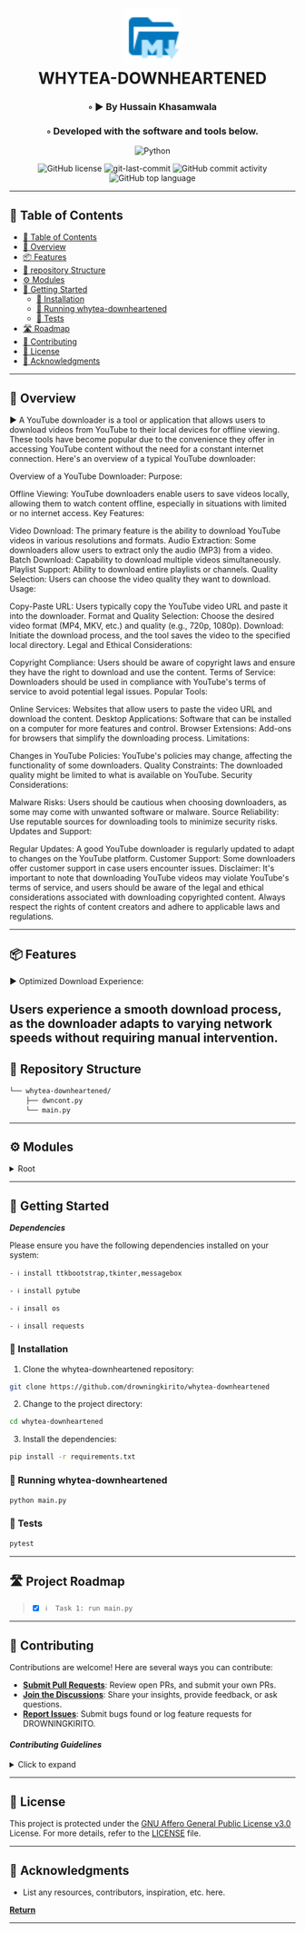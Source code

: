 <div align="center">
<h1 align="center">
<img src="https://raw.githubusercontent.com/PKief/vscode-material-icon-theme/ec559a9f6bfd399b82bb44393651661b08aaf7ba/icons/folder-markdown-open.svg" width="100" />
<br>WHYTEA-DOWNHEARTENED</h1>
<h3>◦ ► By Hussain Khasamwala</h3>
<h3>◦ Developed with the software and tools below.</h3>

<p align="center">
<img src="https://img.shields.io/badge/Python-3776AB.svg?style=flat&logo=Python&logoColor=white" alt="Python" />
</p>
<img src="https://img.shields.io/github/license/drowningkirito/whytea-downheartened?style=flat&color=5D6D7E" alt="GitHub license" />
<img src="https://img.shields.io/github/last-commit/drowningkirito/whytea-downheartened?style=flat&color=5D6D7E" alt="git-last-commit" />
<img src="https://img.shields.io/github/commit-activity/m/drowningkirito/whytea-downheartened?style=flat&color=5D6D7E" alt="GitHub commit activity" />
<img src="https://img.shields.io/github/languages/top/drowningkirito/whytea-downheartened?style=flat&color=5D6D7E" alt="GitHub top language" />
</div>

---

## 📖 Table of Contents
- [📖 Table of Contents](#-table-of-contents)
- [📍 Overview](#-overview)
- [📦 Features](#-features)
- [📂 repository Structure](#-repository-structure)
- [⚙️ Modules](#modules)
- [🚀 Getting Started](#-getting-started)
    - [🔧 Installation](#-installation)
    - [🤖 Running whytea-downheartened](#-running-whytea-downheartened)
    - [🧪 Tests](#-tests)
- [🛣 Roadmap](#-roadmap)
- [🤝 Contributing](#-contributing)
- [📄 License](#-license)
- [👏 Acknowledgments](#-acknowledgments)

---


## 📍 Overview

► A YouTube downloader is a tool or application that allows users to download videos from YouTube to their local devices for offline viewing. These tools have become popular due to the convenience they offer in accessing YouTube content without the need for a constant internet connection. Here's an overview of a typical YouTube downloader:

Overview of a YouTube Downloader:
Purpose:

Offline Viewing: YouTube downloaders enable users to save videos locally, allowing them to watch content offline, especially in situations with limited or no internet access.
Key Features:

Video Download: The primary feature is the ability to download YouTube videos in various resolutions and formats.
Audio Extraction: Some downloaders allow users to extract only the audio (MP3) from a video.
Batch Download: Capability to download multiple videos simultaneously.
Playlist Support: Ability to download entire playlists or channels.
Quality Selection: Users can choose the video quality they want to download.
Usage:

Copy-Paste URL: Users typically copy the YouTube video URL and paste it into the downloader.
Format and Quality Selection: Choose the desired video format (MP4, MKV, etc.) and quality (e.g., 720p, 1080p).
Download: Initiate the download process, and the tool saves the video to the specified local directory.
Legal and Ethical Considerations:

Copyright Compliance: Users should be aware of copyright laws and ensure they have the right to download and use the content.
Terms of Service: Downloaders should be used in compliance with YouTube's terms of service to avoid potential legal issues.
Popular Tools:

Online Services: Websites that allow users to paste the video URL and download the content.
Desktop Applications: Software that can be installed on a computer for more features and control.
Browser Extensions: Add-ons for browsers that simplify the downloading process.
Limitations:

Changes in YouTube Policies: YouTube's policies may change, affecting the functionality of some downloaders.
Quality Constraints: The downloaded quality might be limited to what is available on YouTube.
Security Considerations:

Malware Risks: Users should be cautious when choosing downloaders, as some may come with unwanted software or malware.
Source Reliability: Use reputable sources for downloading tools to minimize security risks.
Updates and Support:

Regular Updates: A good YouTube downloader is regularly updated to adapt to changes on the YouTube platform.
Customer Support: Some downloaders offer customer support in case users encounter issues.
Disclaimer: It's important to note that downloading YouTube videos may violate YouTube's terms of service, and users should be aware of the legal and ethical considerations associated with downloading copyrighted content. Always respect the rights of content creators and adhere to applicable laws and regulations.

---

## 📦 Features

► Optimized Download Experience:

Users experience a smooth download process, as the downloader adapts to varying network speeds without requiring manual intervention.
---


## 📂 Repository Structure

```sh
└── whytea-downheartened/
    ├── dwncont.py
    └── main.py

```

---


## ⚙️ Modules

<details closed><summary>Root</summary>

| File                                                                                      | Summary       |
| ---                                                                                       | ---           |
| [dwncont.py](https://github.com/drowningkirito/whytea-downheartened/blob/main/dwncont.py) | ► INSERT-TEXT |
| [main.py](https://github.com/drowningkirito/whytea-downheartened/blob/main/main.py)       | ► INSERT-TEXT |

</details>

---

## 🚀 Getting Started

***Dependencies***

Please ensure you have the following dependencies installed on your system:

`- ℹ️ install ttkbootstrap,tkinter,messagebox`

`- ℹ️ install pytube`

`- ℹ️ insall os`

`- ℹ️ insall requests`



### 🔧 Installation

1. Clone the whytea-downheartened repository:
```sh
git clone https://github.com/drowningkirito/whytea-downheartened
```

2. Change to the project directory:
```sh
cd whytea-downheartened
```

3. Install the dependencies:
```sh
pip install -r requirements.txt
```

### 🤖 Running whytea-downheartened

```sh
python main.py
```

### 🧪 Tests
```sh
pytest
```

---


## 🛣 Project Roadmap

> - [X] `ℹ️  Task 1: run main.py`
<!-- > - [ ] `ℹ️  Task 2: Implement Y`
> - [ ] `ℹ️ ...` -->


---

## 🤝 Contributing

Contributions are welcome! Here are several ways you can contribute:

- **[Submit Pull Requests](https://github.com/drowningkirito/whytea-downheartened/blob/main/CONTRIBUTING.md)**: Review open PRs, and submit your own PRs.
- **[Join the Discussions](https://github.com/drowningkirito/whytea-downheartened/discussions)**: Share your insights, provide feedback, or ask questions.
- **[Report Issues](https://github.com/drowningkirito/whytea-downheartened/issues)**: Submit bugs found or log feature requests for DROWNINGKIRITO.

#### *Contributing Guidelines*

<details closed>
<summary>Click to expand</summary>

1. **Fork the Repository**: Start by forking the project repository to your GitHub account.
2. **Clone Locally**: Clone the forked repository to your local machine using a Git client.
   ```sh
   git clone <your-forked-repo-url>
   ```
3. **Create a New Branch**: Always work on a new branch, giving it a descriptive name.
   ```sh
   git checkout -b new-feature-x
   ```
4. **Make Your Changes**: Develop and test your changes locally.
5. **Commit Your Changes**: Commit with a clear and concise message describing your updates.
   ```sh
   git commit -m 'Implemented new feature x.'
   ```
6. **Push to GitHub**: Push the changes to your forked repository.
   ```sh
   git push origin new-feature-x
   ```
7. **Submit a Pull Request**: Create a PR against the original project repository. Clearly describe the changes and their motivations.

Once your PR is reviewed and approved, it will be merged into the main branch.

</details>

---

## 📄 License


This project is protected under the [GNU Affero General Public License v3.0](https://choosealicense.com/licenses) License. For more details, refer to the [LICENSE](https://choosealicense.com/licenses/) file.

---

## 👏 Acknowledgments

- List any resources, contributors, inspiration, etc. here.

[**Return**](#Top)

---